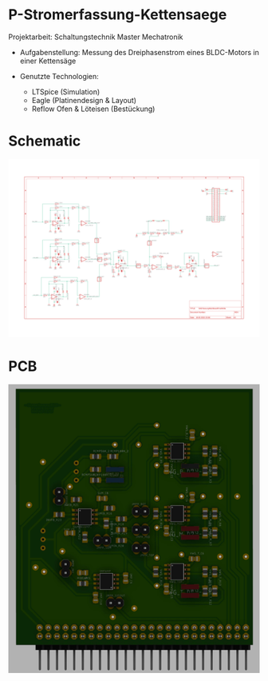 # P-Stromerfassung-Kettensaege
Projektarbeit: Schaltungstechnik Master Mechatronik
- Aufgabenstellung:
  Messung des Dreiphasenstrom eines BLDC-Motors in einer Kettensäge

- Genutzte Technologien:
  -   LTSpice (Simulation)
  -   Eagle (Platinendesign & Layout)
  -   Reflow Ofen & Löteisen (Bestückung)

# Schematic
<img src="docs/schematic_mainboad.png">

# PCB
<img src="docs/PCB_3D_View.png">
